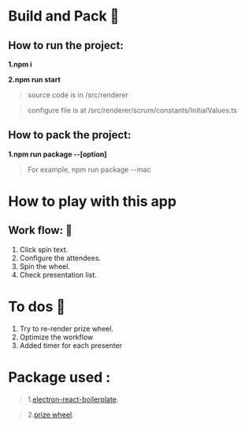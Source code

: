 # Build and Pack :eyes:

## How to run the project:

**1.npm i**

**2.npm run start**

> source code is in /src/renderer

> configure file is at /src/renderer/scrum/constants/InitialValues.ts

## How to pack the project:

**1.npm run package --[option]**

> For example, npm run package --mac

# How to play with this app

## Work flow: :woozy_face:

1. Click spin text.
2. Configure the attendees.
3. Spin the wheel.
4. Check presentation list.

# To dos :thinking:

1. Try to re-render prize wheel.
2. Optimize the workflow
3. Added timer for each presenter

# Package used :

> 1.[electron-react-boilerplate](https://github.com/Jack-W-loves-baking/daily_scrum_wheel_prize.git).

> 2.[prize wheel](https://github.com/shekharramola/react-wheel-of-prizes).
